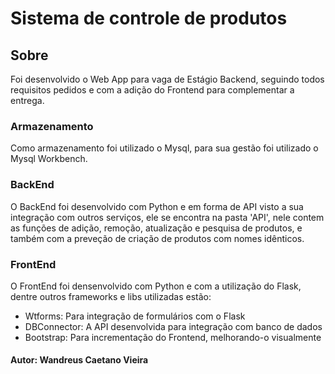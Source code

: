 # Sistema de controle de produtos

## Sobre
Foi desenvolvido o Web App para vaga de Estágio Backend,
seguindo todos requisitos pedidos e com a adição do Frontend para
complementar a entrega.

### Armazenamento
Como armazenamento foi utilizado o Mysql, para sua gestão foi utilizado
o Mysql Workbench.

### BackEnd
O BackEnd foi desenvolvido com Python e em forma de API visto a sua integração com
outros serviços, ele se encontra na pasta 'API', nele contem as funções
de adição, remoção, atualização e pesquisa de produtos, e também com a
preveção de criação de produtos com nomes idênticos.

### FrontEnd
O FrontEnd foi densenvolvido com Python e com a utilização do Flask,
dentre outros frameworks e libs utilizadas estão:

- Wtforms:  Para integração de formulários com o Flask
- DBConnector: A API desenvolvida para integração com banco de dados
- Bootstrap: Para incrementação do Frontend, melhorando-o visualmente

#### Autor: Wandreus Caetano Vieira